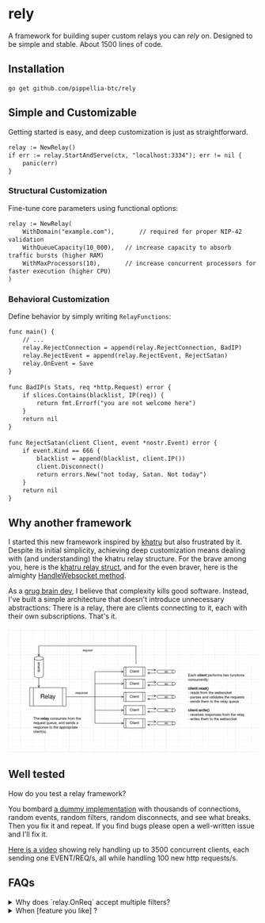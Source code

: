 # rely
A framework for building super custom relays you can *rely* on.
Designed to be simple and stable. About 1500 lines of code.

## Installation
```
go get github.com/pippellia-btc/rely
```

## Simple and Customizable
Getting started is easy, and deep customization is just as straightforward.

```golang
relay := NewRelay()
if err := relay.StartAndServe(ctx, "localhost:3334"); err != nil {
	panic(err)
}
```

### Structural Customization
Fine-tune core parameters using functional options:

```golang
relay := NewRelay(
    WithDomain("example.com"),       // required for proper NIP-42 validation
	WithQueueCapacity(10_000),   // increase capacity to absorb traffic bursts (higher RAM)
	WithMaxProcessors(10),       // increase concurrent processors for faster execution (higher CPU)
)
```

### Behavioral Customization

Define behavior by simply writing `RelayFunctions`:
```golang
func main() {
	// ...
	relay.RejectConnection = append(relay.RejectConnection, BadIP)
	relay.RejectEvent = append(relay.RejectEvent, RejectSatan)
	relay.OnEvent = Save
}

func BadIP(s Stats, req *http.Request) error {
	if slices.Contains(blacklist, IP(req)) {
		return fmt.Errorf("you are not welcome here")
	}
	return nil
}

func RejectSatan(client Client, event *nostr.Event) error {
	if event.Kind == 666 {
		blacklist = append(blacklist, client.IP())
		client.Disconnect()
		return errors.New("not today, Satan. Not today")
	}
	return nil
}
```

## Why another framework
I started this new framework inspired by [khatru](https://github.com/fiatjaf/khatru) but also frustrated by it.
Despite its initial simplicity, achieving deep customization means dealing with (and understanding) the khatru relay structure.
For the brave among you, here is the [khatru relay struct](https://github.com/fiatjaf/khatru/blob/master/relay.go#L54), and for the even braver, here is the almighty [HandleWebsocket method](https://github.com/fiatjaf/khatru/blob/master/handlers.go#L54).

As a [grug brain dev](https://grugbrain.dev/), I believe that complexity kills good software.
Instead, I've built a simple architecture that doesn't introduce unnecessary abstractions:
There is a relay, there are clients connecting to it, each with their own subscriptions. That's it.

![](architecture.png)

## Well tested
How do you test a relay framework?

You bombard [a dummy implementation](https://github.com/pippellia-btc/rely/blob/main/tests/random_test.go) with thousands of connections, random events, random filters, random disconnects, and see what breaks. Then you fix it and repeat. If you find bugs please open a well-written issue and I'll fix it.

[Here is a video](https://m.primal.net/QECM.mp4) showing rely handling up to 3500 concurrent clients, each sending one EVENT/REQ/s, all while handling 100 new http requests/s.

## FAQs

<details>
<summary>Why does `relay.OnReq` accept multiple filters?</summary>

Because I don't want to hide the fact that a REQ can contain multiple filters, and I want the user of the framework to deal with it.  
For example, he/she can decide to reject REQs that contain too many filters, or doing something like the following

```golang
func TooMany(client rely.Client, filters nostr.Filters) error {
    total := len(filters)
    for _, sub := range client.Subscriptions() {
        total += len(sub.Filters)
    }

    if total > 10 {
        client.Disconnect()
        return errors.New("rate-limited: too many open filters")
    }

    return nil
}
```
</details>

<details>
<summary>When [feature you like] ?</summary>

Open a well written issue and make a case for why it should be added. Keep in mind that, being a [grug brain dev](https://grugbrain.dev/), I believe:

> best weapon against complexity spirit demon is magic word: "no"

</details>

